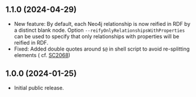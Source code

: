 ## 1.1.0 (2024-04-29)

- New feature: By default, each Neo4j relationship is now reified in RDF by a distinct blank node.
  Option `--reifyOnlyRelationshipsWithProperties` can be used to specify that only relationships with properties will be
  reified in RDF.
- Fixed: Added double quotes around `$@` in shell script to avoid re-splitting elements (
  cf. [SC2068](https://github.com/koalaman/shellcheck/wiki/SC2068))

## 1.0.0 (2024-01-25)

- Initial public release.
